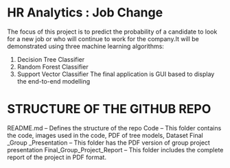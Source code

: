 # HR Analytics : Job Change
                                           
The focus of this project is to predict the probability of a candidate to look for a 	new job or who will continue to work for the company.It will be demonstrated using three machine learning algorithms:
1. Decision Tree Classifier
2. Random Forest Classifier
3. Support Vector Classifier
The final application is GUI based to display the end-to-end modelling

# STRUCTURE OF THE GITHUB REPO
README.md – Defines the structure of the repo
Code – This folder contains the code, images used in the code, PDF of tree models, Dataset
Final _Group _Presentation – This folder has the PDF version of group project presentation
Final_Group_Project_Report – This folder includes the complete report of the project in PDF format.




